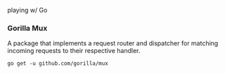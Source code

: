 playing w/ Go

### Gorilla Mux
A package that implements a request router and dispatcher for matching incoming requests to their respective handler.
```
go get -u github.com/gorilla/mux
```